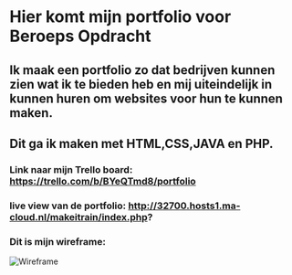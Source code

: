 # Hier komt mijn portfolio voor Beroeps Opdracht

## Ik maak een portfolio zo dat bedrijven kunnen zien wat ik te bieden heb en mij uiteindelijk in kunnen huren om websites voor hun te kunnen maken.
## Dit ga ik maken met HTML,CSS,JAVA en PHP.

### Link naar mijn Trello board: https://trello.com/b/BYeQTmd8/portfolio

### live view van de portfolio: http://32700.hosts1.ma-cloud.nl/makeitrain/index.php?

### Dit is mijn wireframe:
![Wireframe](https://www.linkpicture.com/q/Screenshot-2022-05-23-at-10.16.50.png)

